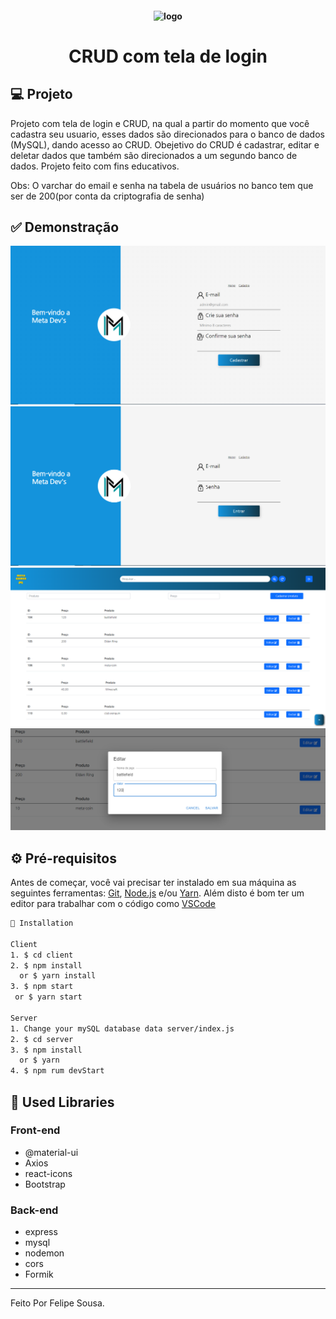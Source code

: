 <h4 align="center">
  <img src="https://github.com/Lipessousa/tela_login_crud_reactjs_mysql/blob/main/images/favicon.png" alt="logo" height="200"/>
</h4>

<h1 align="center">
    CRUD com tela de login
</h1>

## 💻 Projeto

Projeto com tela de login e CRUD, na qual a partir do momento que você cadastra seu usuario, esses dados são direcionados para o banco de dados (MySQL), dando acesso ao CRUD. Obejetivo do CRUD é cadastrar, editar e deletar dados que também são direcionados a um segundo banco de dados. Projeto feito com fins educativos. 

Obs: O varchar do email e senha na tabela de usuários no banco tem que ser de 200(por conta da criptografia de senha)

## ✅ Demonstração
<img src="https://github.com/Lipessousa/Sistema-Crud-Login/blob/main/images/tela_cadastro.PNG" />
<img src="https://github.com/Lipessousa/Sistema-Crud-Login/blob/main/images/tela_login.PNG" />
<img src="https://github.com/Lipessousa/Sistema-Crud-Login/blob/main/images/print_crud_front.PNG" />
<img src="https://github.com/Lipessousa/Sistema-Crud-Login/blob/main/images/crud_front_eidt.PNG" />

## ⚙ Pré-requisitos

Antes de começar, você vai precisar ter instalado em sua máquina as seguintes ferramentas:
[Git](https://git-scm.com), [Node.js](https://nodejs.org/en/) e/ou [Yarn](https://yarnpkg.com/). 
Além disto é bom ter um editor para trabalhar com o código como [VSCode](https://code.visualstudio.com/)

```bash
📗 Installation

Client
1. $ cd client
2. $ npm install 
  or $ yarn install
3. $ npm start 
 or $ yarn start

Server
1. Change your mySQL database data server/index.js
2. $ cd server
3. $ npm install 
  or $ yarn
4. $ npm rum devStart
```


## 🚀 Used Libraries
### Front-end
* @material-ui
* Axios
* react-icons
* Bootstrap
### Back-end
* express
* mysql
* nodemon
* cors
* Formik

<hr/>

Feito Por Felipe Sousa.

